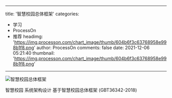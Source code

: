 
---
title: '智慧校园总体框架'
categories: 
 - 学习
 - ProcessOn
 - 推荐
headimg: 'https://img.processon.com/chart_image/thumb/604b6f3c63768958e998b1f8.png'
author: ProcessOn
comments: false
date: 2021-12-06 05:21:40
thumbnail: 'https://img.processon.com/chart_image/thumb/604b6f3c63768958e998b1f8.png'
---

<div>   
<img class="thumb" alt="智慧校园总体框架" src="https://img.processon.com/chart_image/thumb/604b6f3c63768958e998b1f8.png" referrerpolicy="no-referrer">
<p>智慧校园 系统架构设计 基于智慧校园总体框架 (GBT36342-2018)</p>  
</div>
            